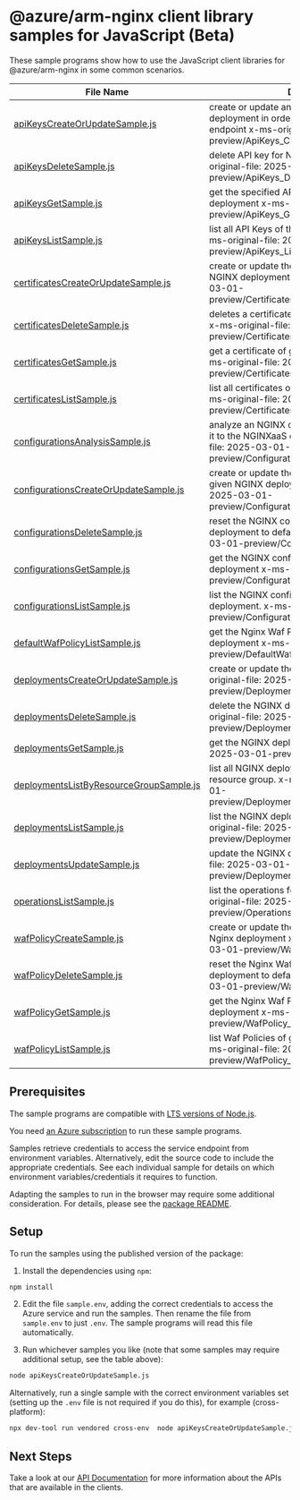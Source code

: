 # @azure/arm-nginx client library samples for JavaScript (Beta)

These sample programs show how to use the JavaScript client libraries for @azure/arm-nginx in some common scenarios.

| **File Name**                                                                   | **Description**                                                                                                                                                       |
| ------------------------------------------------------------------------------- | --------------------------------------------------------------------------------------------------------------------------------------------------------------------- |
| [apiKeysCreateOrUpdateSample.js][apikeyscreateorupdatesample]                   | create or update an API Key for the Nginx deployment in order to access the dataplane API endpoint x-ms-original-file: 2025-03-01-preview/ApiKeys_CreateOrUpdate.json |
| [apiKeysDeleteSample.js][apikeysdeletesample]                                   | delete API key for Nginx deployment x-ms-original-file: 2025-03-01-preview/ApiKeys_Delete.json                                                                        |
| [apiKeysGetSample.js][apikeysgetsample]                                         | get the specified API Key of the given Nginx deployment x-ms-original-file: 2025-03-01-preview/ApiKeys_Get.json                                                       |
| [apiKeysListSample.js][apikeyslistsample]                                       | list all API Keys of the given Nginx deployment x-ms-original-file: 2025-03-01-preview/ApiKeys_List.json                                                              |
| [certificatesCreateOrUpdateSample.js][certificatescreateorupdatesample]         | create or update the NGINX certificates for given NGINX deployment x-ms-original-file: 2025-03-01-preview/Certificates_CreateOrUpdate.json                            |
| [certificatesDeleteSample.js][certificatesdeletesample]                         | deletes a certificate from the NGINX deployment x-ms-original-file: 2025-03-01-preview/Certificates_Delete.json                                                       |
| [certificatesGetSample.js][certificatesgetsample]                               | get a certificate of given NGINX deployment x-ms-original-file: 2025-03-01-preview/Certificates_Get.json                                                              |
| [certificatesListSample.js][certificateslistsample]                             | list all certificates of given NGINX deployment x-ms-original-file: 2025-03-01-preview/Certificates_List.json                                                         |
| [configurationsAnalysisSample.js][configurationsanalysissample]                 | analyze an NGINX configuration without applying it to the NGINXaaS deployment x-ms-original-file: 2025-03-01-preview/Configurations_Analysis.json                     |
| [configurationsCreateOrUpdateSample.js][configurationscreateorupdatesample]     | create or update the NGINX configuration for given NGINX deployment x-ms-original-file: 2025-03-01-preview/Configurations_CreateOrUpdate.json                         |
| [configurationsDeleteSample.js][configurationsdeletesample]                     | reset the NGINX configuration of given NGINX deployment to default x-ms-original-file: 2025-03-01-preview/Configurations_Delete.json                                  |
| [configurationsGetSample.js][configurationsgetsample]                           | get the NGINX configuration of given NGINX deployment x-ms-original-file: 2025-03-01-preview/Configurations_Get.json                                                  |
| [configurationsListSample.js][configurationslistsample]                         | list the NGINX configuration of given NGINX deployment. x-ms-original-file: 2025-03-01-preview/Configurations_List.json                                               |
| [defaultWafPolicyListSample.js][defaultwafpolicylistsample]                     | get the Nginx Waf Policy of given Nginx deployment x-ms-original-file: 2025-03-01-preview/DefaultWafPolicy_List.json                                                  |
| [deploymentsCreateOrUpdateSample.js][deploymentscreateorupdatesample]           | create or update the NGINX deployment x-ms-original-file: 2025-03-01-preview/Deployments_Create.json                                                                  |
| [deploymentsDeleteSample.js][deploymentsdeletesample]                           | delete the NGINX deployment resource x-ms-original-file: 2025-03-01-preview/Deployments_Delete.json                                                                   |
| [deploymentsGetSample.js][deploymentsgetsample]                                 | get the NGINX deployment x-ms-original-file: 2025-03-01-preview/Deployments_Get.json                                                                                  |
| [deploymentsListByResourceGroupSample.js][deploymentslistbyresourcegroupsample] | list all NGINX deployments under the specified resource group. x-ms-original-file: 2025-03-01-preview/Deployments_ListByResourceGroup.json                            |
| [deploymentsListSample.js][deploymentslistsample]                               | list the NGINX deployments resources x-ms-original-file: 2025-03-01-preview/Deployments_List.json                                                                     |
| [deploymentsUpdateSample.js][deploymentsupdatesample]                           | update the NGINX deployment x-ms-original-file: 2025-03-01-preview/Deployments_Update.json                                                                            |
| [operationsListSample.js][operationslistsample]                                 | list the operations for the provider x-ms-original-file: 2025-03-01-preview/Operations_List.json                                                                      |
| [wafPolicyCreateSample.js][wafpolicycreatesample]                               | create or update the Nginx Waf Policy for given Nginx deployment x-ms-original-file: 2025-03-01-preview/WafPolicy_Create.json                                         |
| [wafPolicyDeleteSample.js][wafpolicydeletesample]                               | reset the Nginx Waf Policy of given Nginx deployment to default x-ms-original-file: 2025-03-01-preview/WafPolicy_Delete.json                                          |
| [wafPolicyGetSample.js][wafpolicygetsample]                                     | get the Nginx Waf Policy of given Nginx deployment x-ms-original-file: 2025-03-01-preview/WafPolicy_Get.json                                                          |
| [wafPolicyListSample.js][wafpolicylistsample]                                   | list Waf Policies of given Nginx deployment x-ms-original-file: 2025-03-01-preview/WafPolicy_List.json                                                                |

## Prerequisites

The sample programs are compatible with [LTS versions of Node.js](https://github.com/nodejs/release#release-schedule).

You need [an Azure subscription][freesub] to run these sample programs.

Samples retrieve credentials to access the service endpoint from environment variables. Alternatively, edit the source code to include the appropriate credentials. See each individual sample for details on which environment variables/credentials it requires to function.

Adapting the samples to run in the browser may require some additional consideration. For details, please see the [package README][package].

## Setup

To run the samples using the published version of the package:

1. Install the dependencies using `npm`:

```bash
npm install
```

2. Edit the file `sample.env`, adding the correct credentials to access the Azure service and run the samples. Then rename the file from `sample.env` to just `.env`. The sample programs will read this file automatically.

3. Run whichever samples you like (note that some samples may require additional setup, see the table above):

```bash
node apiKeysCreateOrUpdateSample.js
```

Alternatively, run a single sample with the correct environment variables set (setting up the `.env` file is not required if you do this), for example (cross-platform):

```bash
npx dev-tool run vendored cross-env  node apiKeysCreateOrUpdateSample.js
```

## Next Steps

Take a look at our [API Documentation][apiref] for more information about the APIs that are available in the clients.

[apikeyscreateorupdatesample]: https://github.com/Azure/azure-sdk-for-js/blob/main/sdk/nginx/arm-nginx/samples/v4-beta/javascript/apiKeysCreateOrUpdateSample.js
[apikeysdeletesample]: https://github.com/Azure/azure-sdk-for-js/blob/main/sdk/nginx/arm-nginx/samples/v4-beta/javascript/apiKeysDeleteSample.js
[apikeysgetsample]: https://github.com/Azure/azure-sdk-for-js/blob/main/sdk/nginx/arm-nginx/samples/v4-beta/javascript/apiKeysGetSample.js
[apikeyslistsample]: https://github.com/Azure/azure-sdk-for-js/blob/main/sdk/nginx/arm-nginx/samples/v4-beta/javascript/apiKeysListSample.js
[certificatescreateorupdatesample]: https://github.com/Azure/azure-sdk-for-js/blob/main/sdk/nginx/arm-nginx/samples/v4-beta/javascript/certificatesCreateOrUpdateSample.js
[certificatesdeletesample]: https://github.com/Azure/azure-sdk-for-js/blob/main/sdk/nginx/arm-nginx/samples/v4-beta/javascript/certificatesDeleteSample.js
[certificatesgetsample]: https://github.com/Azure/azure-sdk-for-js/blob/main/sdk/nginx/arm-nginx/samples/v4-beta/javascript/certificatesGetSample.js
[certificateslistsample]: https://github.com/Azure/azure-sdk-for-js/blob/main/sdk/nginx/arm-nginx/samples/v4-beta/javascript/certificatesListSample.js
[configurationsanalysissample]: https://github.com/Azure/azure-sdk-for-js/blob/main/sdk/nginx/arm-nginx/samples/v4-beta/javascript/configurationsAnalysisSample.js
[configurationscreateorupdatesample]: https://github.com/Azure/azure-sdk-for-js/blob/main/sdk/nginx/arm-nginx/samples/v4-beta/javascript/configurationsCreateOrUpdateSample.js
[configurationsdeletesample]: https://github.com/Azure/azure-sdk-for-js/blob/main/sdk/nginx/arm-nginx/samples/v4-beta/javascript/configurationsDeleteSample.js
[configurationsgetsample]: https://github.com/Azure/azure-sdk-for-js/blob/main/sdk/nginx/arm-nginx/samples/v4-beta/javascript/configurationsGetSample.js
[configurationslistsample]: https://github.com/Azure/azure-sdk-for-js/blob/main/sdk/nginx/arm-nginx/samples/v4-beta/javascript/configurationsListSample.js
[defaultwafpolicylistsample]: https://github.com/Azure/azure-sdk-for-js/blob/main/sdk/nginx/arm-nginx/samples/v4-beta/javascript/defaultWafPolicyListSample.js
[deploymentscreateorupdatesample]: https://github.com/Azure/azure-sdk-for-js/blob/main/sdk/nginx/arm-nginx/samples/v4-beta/javascript/deploymentsCreateOrUpdateSample.js
[deploymentsdeletesample]: https://github.com/Azure/azure-sdk-for-js/blob/main/sdk/nginx/arm-nginx/samples/v4-beta/javascript/deploymentsDeleteSample.js
[deploymentsgetsample]: https://github.com/Azure/azure-sdk-for-js/blob/main/sdk/nginx/arm-nginx/samples/v4-beta/javascript/deploymentsGetSample.js
[deploymentslistbyresourcegroupsample]: https://github.com/Azure/azure-sdk-for-js/blob/main/sdk/nginx/arm-nginx/samples/v4-beta/javascript/deploymentsListByResourceGroupSample.js
[deploymentslistsample]: https://github.com/Azure/azure-sdk-for-js/blob/main/sdk/nginx/arm-nginx/samples/v4-beta/javascript/deploymentsListSample.js
[deploymentsupdatesample]: https://github.com/Azure/azure-sdk-for-js/blob/main/sdk/nginx/arm-nginx/samples/v4-beta/javascript/deploymentsUpdateSample.js
[operationslistsample]: https://github.com/Azure/azure-sdk-for-js/blob/main/sdk/nginx/arm-nginx/samples/v4-beta/javascript/operationsListSample.js
[wafpolicycreatesample]: https://github.com/Azure/azure-sdk-for-js/blob/main/sdk/nginx/arm-nginx/samples/v4-beta/javascript/wafPolicyCreateSample.js
[wafpolicydeletesample]: https://github.com/Azure/azure-sdk-for-js/blob/main/sdk/nginx/arm-nginx/samples/v4-beta/javascript/wafPolicyDeleteSample.js
[wafpolicygetsample]: https://github.com/Azure/azure-sdk-for-js/blob/main/sdk/nginx/arm-nginx/samples/v4-beta/javascript/wafPolicyGetSample.js
[wafpolicylistsample]: https://github.com/Azure/azure-sdk-for-js/blob/main/sdk/nginx/arm-nginx/samples/v4-beta/javascript/wafPolicyListSample.js
[apiref]: https://learn.microsoft.com/javascript/api/@azure/arm-nginx?view=azure-node-preview
[freesub]: https://azure.microsoft.com/free/
[package]: https://github.com/Azure/azure-sdk-for-js/tree/main/sdk/nginx/arm-nginx/README.md
